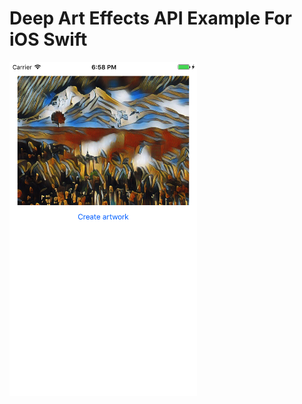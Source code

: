 # Deep Art Effects API Example For iOS Swift
<img src="./Screenshot.png" width = "300" alt="0" align="center" />
